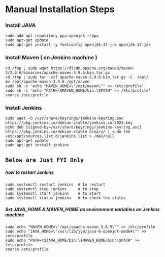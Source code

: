 # Manual Installation Steps 
### Install JAVA
```
sudo add-apt-repository ppa:openjdk-r/ppa
sudo apt-get update
sudo apt-get install -y fontconfig openjdk-17-jre openjdk-17-jdk
```
### Install Maven  ( on Jenkins machine )
```
cd /tmp ; sudo wget https://dlcdn.apache.org/maven/maven-3/3.9.6/binaries/apache-maven-3.9.6-bin.tar.gz
cd /tmp ; sudo tar -xzf apache-maven-3.9.6-bin.tar.gz -C  /opt/
mv /opt/apache-maven-3.9.6 /opt/maven
sudo sh -c 'echo "MAVEN_HOME=\"/opt/maven\"" >> /etc/profile'
sudo sh -c 'echo "PATH=\$MAVEN_HOME/bin:\$PATH" >> /etc/profile'
source /etc/profile
````
### Install Jenkins
```
sudo wget -O /usr/share/keyrings/jenkins-keyring.asc https://pkg.jenkins.io/debian-stable/jenkins.io-2023.key
echo deb [signed-by=/usr/share/keyrings/jenkins-keyring.asc] https://pkg.jenkins.io/debian-stable binary/ | sudo tee /etc/apt/sources.list.d/jenkins.list > /dev/null
sudo apt-get update
sudo apt-get install jenkins
```

## `Below are Just FYI Only` 

##### how to restart Jenkins 
```
sudo systemctl restart jenkins  # to restart 
sudo systemctl stop jenkins     # to stop 
sudo systemctl start jenkins    # to start 
sudo systemctl status jenkins   # to check the status
```


##### Set JAVA_HOME & MAVEN_HOME as environment variables on Jenkins machine
```
sudo echo "MAVEN_HOME=\"/opt/apache-maven-3.8.5\"" >> /etc/profile
sudo echo "JAVA_HOME=\"/usr/lib/jvm/java-8-openjdk-amd64\"" >> /etc/profile 
sudo echo "PATH=\$JAVA_HOME/bin:\$MAVEN_HOME/bin:\$PATH" >> /etc/profile
source /etc/profile
```

